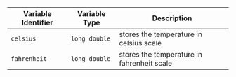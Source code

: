 | **Variable Identifier** | **Variable Type** | **Description** |
| --- | --- | --- |
| `celsius` | `long double` | stores the temperature in celsius scale |
| `fahrenheit` | `long double` | stores the temperature in fahrenheit scale |
